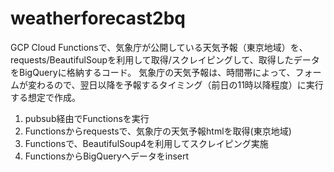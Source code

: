 # weatherforecast2bq
GCP Cloud Functionsで、気象庁が公開している天気予報（東京地域）を、requests/BeautifulSoupを利用して取得/スクレイピングして、取得したデータをBigQueryに格納するコード。
気象庁の天気予報は、時間帯によって、フォームが変わるので、翌日以降を予報するタイミング（前日の11時以降程度）に実行する想定で作成。

1. pubsub経由でFunctionsを実行
2. Functionsからrequestsで、気象庁の天気予報htmlを取得(東京地域)
3. Functionsで、BeautifulSoup4を利用してスクレイピング実施
4. FunctionsからBigQueryへデータをinsert
